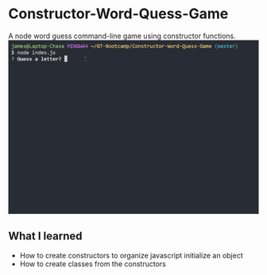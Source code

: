 # Constructor-Word-Quess-Game

A node word guess command-line game using constructor functions.
![word guess game](./images/game.gif)

## What I learned

- How to create constructors to organize javascript initialize an object
- How to create classes from the constructors
